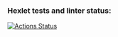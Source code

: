 ### Hexlet tests and linter status:
[![Actions Status](https://github.com/professorLumpen/algorithms-project-69/actions/workflows/hexlet-check.yml/badge.svg)](https://github.com/professorLumpen/algorithms-project-69/actions)